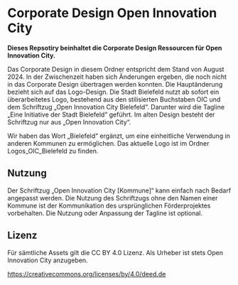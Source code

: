 # Corporate Design Open Innovation City

**Dieses Repsotiry beinhaltet die Corporate Design Ressourcen für Open Innovation City.**

Das Corporate Design in diesem Ordner entspricht dem Stand von August 2024. In der Zwischenzeit haben sich Änderungen ergeben, die noch nicht in das Corporate Design übertragen werden konnten. Die Hauptänderung bezieht sich auf das Logo-Design. Die Stadt Bielefeld nutzt ab sofort ein überarbeitetes Logo, bestehend aus den stilisierten Buchstaben OIC und dem Schriftzug „Open Innovation City Bielefeld“. Darunter wird die Tagline „Eine Initiative der Stadt Bielefeld“ geführt. Im alten Design besteht der Schriftzug nur aus „Open Innovation City“. 

Wir haben das Wort „Bielefeld“ ergänzt, um eine einheitliche Verwendung in anderen Kommunen zu ermöglichen. Das aktuelle Logo ist im Ordner Logos_OIC_Bielefeld zu finden.

## Nutzung

Der Schriftzug „Open Innovation City [Kommune]“ kann einfach nach Bedarf angepasst werden. Die Nutzung des Schriftzugs ohne den Namen einer Kommune ist der Kommunikation des ursprünglichen Förderprojektes vorbehalten. Die Nutzung oder Anpassung der Tagline ist optional.

## Lizenz

Für sämtliche Assets gilt die CC BY 4.0 Lizenz. Als Urheber ist stets Open Innovation City anzugeben.

https://creativecommons.org/licenses/by/4.0/deed.de